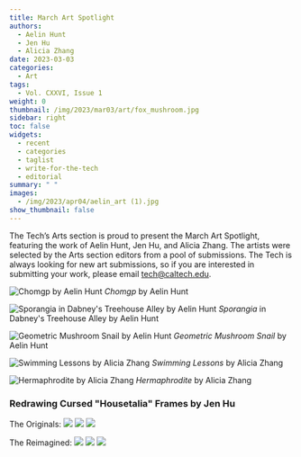 ```yaml
---
title: March Art Spotlight
authors:
  - Aelin Hunt
  - Jen Hu
  - Alicia Zhang
date: 2023-03-03
categories:
  - Art
tags:
  - Vol. CXXVI, Issue 1
weight: 0
thumbnail: /img/2023/mar03/art/fox_mushroom.jpg
sidebar: right
toc: false
widgets:
  - recent
  - categories
  - taglist
  - write-for-the-tech
  - editorial
summary: " "
images:
  - /img/2023/apr04/aelin_art (1).jpg
show_thumbnail: false
---
```


The Tech’s Arts section is proud to present the March Art Spotlight, featuring the work of Aelin Hunt, Jen Hu, and Alicia Zhang. The artists were selected by the Arts section editors from a pool of submissions. The Tech is always looking for new art submissions, so if you are interested in submitting your work, please email tech@caltech.edu.

![Chomgp by Aelin Hunt](/img/2023/mar03/art/fox_mushroom.jpg)
_Chomgp_ by Aelin Hunt

![Sporangia in Dabney's Treehouse Alley by Aelin Hunt](/img/2023/mar03/art/Mushroom%20Mural.jpg)
_Sporangia_ in Dabney's Treehouse Alley by Aelin Hunt

![Geometric Mushroom Snail by Aelin Hunt](/img/2023/mar03/art/geometric_mushroom_snail.jpg)
_Geometric Mushroom Snail_ by Aelin Hunt

![Swimming Lessons by Alicia Zhang](/img/2023/mar03/art/swimming_lessons.jpg)
_Swimming Lessons_ by Alicia Zhang

![Hermaphrodite by Alicia Zhang](/img/2023/mar03/art/hermaphrodite.jpg)
_Hermaphrodite_ by Alicia Zhang

### Redrawing Cursed "Housetalia" Frames by Jen Hu

The Originals:
![](/img/2023/mar03/art/12615199_1555232644796264_1246574816232642088_o.jpg)
![](/img/2023/mar03/art/12771974_1568456303473898_1057679560107721838_o.jpg)
![](/img/2023/mar03/art/old%20ricketts.png)

The Reimagined:
![](/img/2023/mar03/art/Cursed%20Frames.jpg)
![](/img/2023/mar03/art/photo_2022-01-09_00-13-08.jpg)
![](/img/2023/mar03/art/Beginnings.jpg)
